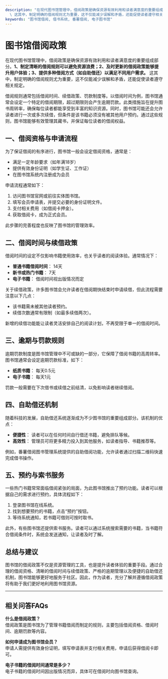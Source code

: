 ```yaml
---
description: "在现代图书馆管理中，借阅政策是确保资源有效利用和读者满意度的重要组成部分。**1、制定清晰的借阅规则可以避免资源浪费；2、及时更新的借阅政策能够提升用户体验；3、提供多种借阅方式（如自助借还）以满足不同用户需求。**\
  \ 这其中，制定明确的借阅规则尤为重要，这不仅能减少误解和矛盾，还能促使读者遵守相关规定。"
keywords: "图书馆借阅, 借书系统, 番薯借阅, 电子图书馆"
---
```

# 图书馆借阅政策

在现代图书馆管理中，借阅政策是确保资源有效利用和读者满意度的重要组成部分。**1、制定清晰的借阅规则可以避免资源浪费；2、及时更新的借阅政策能够提升用户体验；3、提供多种借阅方式（如自助借还）以满足不同用户需求。** 这其中，制定明确的借阅规则尤为重要，这不仅能减少误解和矛盾，还能促使读者遵守相关规定。

借阅规则通常包括借阅时间、续借政策、罚款制度等。以借阅时间为例，图书馆通常会设定一个特定的借阅期限，超过期限则会产生逾期罚款。此类措施旨在提升图书周转率，确保每位读者都能享受到丰富的知识资源。同时，图书馆可能还会允许读者进行一次或多次续借，但条件是该书籍必须没有被其他用户预约。通过这些规则，图书馆能够有效管理其藏书，并保证每位读者的借阅权益。

## **一、借阅资格与申请流程**

为了保证借阅的有序进行，图书馆一般会设定借阅资格，通常是：

- 满足一定年龄要求（如年满18岁）
- 提供有效身份证明（如学生证、工作证）
- 在图书馆系统内注册成为会员

申请流程通常如下：

1. 访问图书馆官网或前往实体图书馆。
2. 填写会员申请表，并提交必要的身份证明文件。
3. 支付相关费用（如借阅卡押金）。
4. 获取借阅卡，成为正式会员。

此步骤的完善程度也反映了图书馆的管理效率。

## **二、借阅时间与续借政策**

借阅时间的设定不仅影响书籍使用效率，也关乎读者的阅读体验。通常情况下：

- **普通书籍借阅时间**： 14天
- **新书或热门书籍**： 7天
- **电子书籍**： 借阅时间视出版情况而定

关于续借政策，许多图书馆会允许读者在借阅期快结束时申请续借，但此流程需要注意以下几点：

- 该书籍需未被其他读者预约。
- 续借次数通常有限制（如最多续借两次）。
  
新增的续借功能能让读者灵活安排自己的阅读计划，不再受限于单一的借阅时间。

## **三、逾期与罚款规则**

逾期罚款制度是图书馆管理中不可或缺的一部分，它保障了借阅书籍的高周转率。图书馆通常会设定逾期罚款标准，如下：

- **纸质书籍**： 每天0.5元
- **电子书籍**： 每天1元

罚款一般需要在下次借书或续借之前结清，以免影响读者继续借阅。

## **四、自助借还机制**

随着科技的发展，自助借还系统逐渐成为不少图书馆的重要组成部分。该机制的优点：

- **便捷性**： 读者可以在任何时间自行借还书籍，避免排队等候。
- **高效性**： 管理员可将更多精力投入到其他服务，如读者指导、书籍推荐等。

例如，番薯借阅图书管理系统提供的自助借阅功能，允许读者通过扫描二维码快速完成借书操作。

## **五、预约与索书服务**

一些热门书籍常常面临借阅紧张的局面，为此图书馆推出了预约功能。读者可以根据自己的需求进行预约，具体流程如下：

1. 登录图书馆在线系统。
2. 找到想要预约的书籍，点击“预约”按钮。
3. 等待系统通知，若书籍可借则可按时取书。

此外，有些图书馆还提供索书服务。读者可以通过系统搜索需要的书籍，当书籍符合借阅条件时，系统会发送通知，让读者及时了解。

## 总结与建议

图书馆的借阅政策不仅是资源管理的工具，也是提升读者体验的重要手段。通过合理的借阅资格、清晰的借阅时间与续借政策、严格的逾期管理以及便捷的自助借还机制，图书馆能够更好地服务于社区。因此，作为读者，充分了解并遵循借阅政策将有助于我们更好地利用图书馆资源。

---

## 相关问答FAQs

**什么是借阅政策？**  
借阅政策是图书馆为了管理书籍借阅而制定的规则，主要包括借阅资格、借阅时间、逾期罚款等内容。

**如何申请成为图书馆会员？**  
申请人需提供有效身份证明，填写申请表并支付相关费用，申请后获得借阅卡即可。

**电子书籍的借阅时间通常是多少？**  
电子书籍的借阅时间因出版情况而异，具体可在借阅时向图书馆查询。
